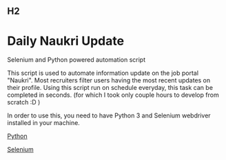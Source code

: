 ## H2
# Daily Naukri Update

Selenium and Python powered automation script

This script is used to automate information update on the job portal "Naukri". Most recruiters filter users having the most recent updates on their profile. Using this script run on schedule everyday, this task can be completed in seconds.
(for which I took only couple hours to develop from scratch :D )

In order to use this, you need to have Python 3 and Selenium webdriver installed in your machine.

[Python](https://www.python.org/downloads/)

[Selenium](http://seleniumhq.org/download/)
